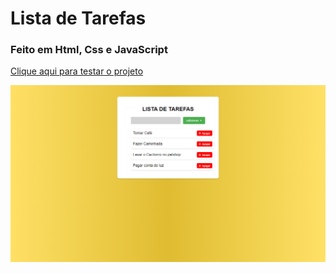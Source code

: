 # Lista de Tarefas 
### Feito em Html, Css e JavaScript
<a href="https://vinicius-rodriguess.github.io/Lista-de-Tarefas/" target="_blank">Clique aqui para testar o projeto</a>
<p></p>
<img src="./assets/img/Captura de tela 2023-07-31 113156.png"/>
